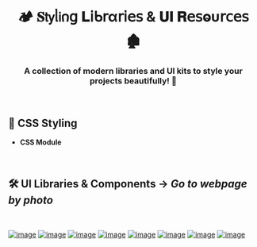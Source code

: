 <h1  align="center" > 🏕️ 𝐒𝗍𝗒ᥣ𝗂𐓣𝗀 𝐋𝗂ᑲ𝗋α𝗋𝗂𝖾𝗌 & 𝐔𝚰 𝐑𝖾𝗌ⱺυ𝗋𝖼𝖾𝗌 🏚️</h1>

<h3 align="center" > 

A collection of modern libraries and UI kits to style your projects beautifully! 🚀

</h3>

</br>

## 🎨 CSS Styling

- **CSS Module**

</br>

## 🛠️ UI Libraries & Components -> *Go to webpage by photo*

</br>

[![image](https://github.com/user-attachments/assets/07da0dc8-e4ab-44f8-88a0-dd22cc407f1e)](https://uiverse.io/)
[![image](https://github.com/user-attachments/assets/de9ee222-0375-4fba-b0ed-7bd8b07f8d0e)](https://tailwindcss.com/)
[![image](https://github.com/user-attachments/assets/cff96df9-31f2-456d-9d44-3ee9490023d2)](https://ui.lukacho.com/)
[![image](https://github.com/user-attachments/assets/7a809527-7f85-446d-9ef9-b8ae4ee009a6)](https://ui.shadcn.com/)
[![image](https://github.com/user-attachments/assets/a352b246-8db9-45d0-a4b6-1be3c479e401)](https://magicui.design/)
[![image](https://github.com/user-attachments/assets/d0199845-6be6-471b-b0d2-78cbf70b8609)](https://motion-primitives.com/)
[![image](https://github.com/user-attachments/assets/f1921ba4-c13c-4062-9aea-3f0a6296c9f6)](https://www.heroui.com/)
[![image](https://github.com/user-attachments/assets/c1ddd825-d372-491e-81ea-eba7a0796173)](https://ui.aceternity.com/)
